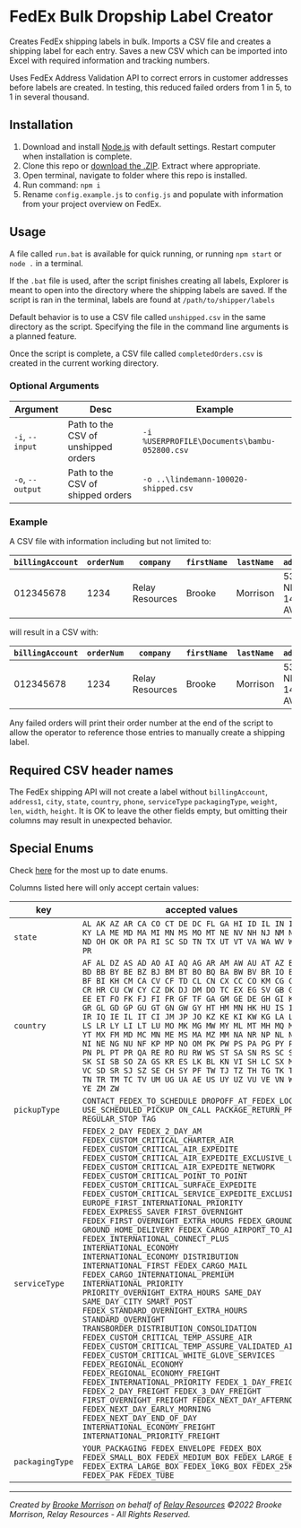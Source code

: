 # FedEx Bulk Dropship Label Creator

Creates FedEx shipping labels in bulk. Imports a CSV file and creates a shipping
label for each entry. Saves a new CSV which can be imported into Excel with
required information and tracking numbers. 

Uses FedEx Address Validation API to correct errors in customer addresses before
labels are created. In testing, this reduced failed orders from 1 in 5, to 1 in 
several thousand.

## Installation

1. Download and install [Node.js](https://nodejs.org/en/download/) with default
   settings. Restart computer when installation is complete.
1. Clone this repo or [download the .ZIP](https://github.com/bwookieeeee/fedex-bulk-shipping/archive/refs/heads/main.zip).
   Extract where appropriate.
1. Open terminal, navigate to folder where this repo is installed.
1. Run command: `npm i`
1. Rename `config.example.js` to `config.js` and populate with information from
   your project overview on FedEx.

## Usage

A file called `run.bat` is available for quick running, or running `npm start` or
`node .` in a terminal.

If the `.bat` file is used, after the script finishes creating all labels, 
Explorer is meant to open into the directory where the shipping labels are saved.
If the script is ran in the terminal, labels are found at `/path/to/shipper/labels`

Default behavior is to use a CSV file called `unshipped.csv` in the same directory
as the script. Specifying the file in the command line arguments is a planned
feature.

Once the script is complete, a CSV file called `completedOrders.csv` is created
in the current working directory.

### Optional Arguments

| Argument | Desc | Example |
| -------- | ---- | ------- |
| `-i`, `--input` | Path to the CSV of unshipped orders | `-i %USERPROFILE\Documents\bambu-052800.csv` |
| `-o`, `--output` | Path to the CSV of shipped orders | `-o ..\lindemann-100020-shipped.csv` |

### Example

A CSV file with information including but not limited to:

| `billingAccount` | `orderNum` | `company` | `firstName` | `lastName` | `address1` | `address2` | `city` | `state` | `country` | `zip` | `phone` | `shipDate` | `serviceType` | `packagingType` | `weight` | `len` | `width` | `height` |
| ---------------- | ---------- | --------- | ----------- | ---------- | ---------- | ---------- | ------ | ------- | --------- | ----- | ------- | ---------- | ------------- | --------------- | -------- | ----- | ------- | -------- |
| 012345678 | 1234 | Relay Resources | Brooke | Morrison | 5312 NE 148th AVE | | Portland | OR | US | 97230 | 5032611226 | 2022-03-20 | FEDEX_GROUND | YOUR_PACKAGING | 1 | 14 | 15 | 11 |

will result in a CSV with:

| `billingAccount` | `orderNum` | `company` | `firstName` | `lastName` | `address1` | `address2` | `city` | `state` | `zip` | `phone` | `trackingNumber` |
| ---------------- | ---------- | --------- | ----------- | ---------- | ---------- | ---------- | ------ | ------- | ----- | ------- | ---------------- |
| 012345678 | 1234 | Relay Resources | Brooke | Morrison | 5312 NE 148th AVE | | Portland | OR | 97230 | 5032611266 | 12345678901234 |

Any failed orders will print their order number at the end of the script to allow 
the operator to reference those entries to manually create a shipping label.

## Required CSV header names

The FedEx shipping API will not create a label without `billingAccount`, 
`address1`, `city`, `state`, `country`, `phone`, `serviceType` `packagingType`,
`weight`, `len`, `width`, `height`. It is OK to leave the other fields empty,
but omitting their columns may result in unexpected behavior. 

## Special Enums
Check [here](https://developer.fedex.com/api/en-us/guides/api-reference.html)
for the most up to date enums.

Columns listed here will only accept certain values:

| key | accepted values |
| --- | --------------- |
| `state` | `AL AK AZ AR CA CO CT DE DC FL GA HI ID IL IN IA KS KY LA ME MD MA MI MN MS MO MT NE NV NH NJ NM NY NC ND OH OK OR PA RI SC SD TN TX UT VT VA WA WV WI WY PR` |
| `country` | `AF AL DZ AS AD AO AI AQ AG AR AM AW AU AT AZ BS BH BD BB BY BE BZ BJ BM BT BO BQ BA BW BV BR IO BN BG BF BI KH CM CA CV CF TD CL CN CX CC CO KM CG CD CK CR HR CU CW CY CZ DK DJ DM DO TC EX EG SV GB GQ ER EE ET FO FK FJ FI FR GF TF GA GM GE DE GH GI KY VG GR GL GD GP GU GT GN GW GY HT HM MN HK HU IS IN ID IR IQ IE IL IT CI JM JP JO KZ KE KI KW KG LA LV LB LS LR LY LI LT LU MO MK MG MW MY ML MT MH MQ MR MU YT MX FM MD MC MN ME MS MA MZ MM NA NR NP NL NC NZ NI NE NG NU NF KP MP NO OM PK PW PS PA PG PY PE PH PN PL PT PR QA RE RO RU RW WS ST SA SN RS SC SL SG SK SI SB SO ZA GS KR ES LK BL KN VI SH LC SX MF PM VC SD SR SJ SZ SE CH SY PF TW TJ TZ TH TG TK TO TT TN TR TM TC TV UM UG UA AE US UY UZ VU VE VN WF EH YE ZM ZW` |
| `pickupType` | `CONTACT_FEDEX_TO_SCHEDULE DROPOFF_AT_FEDEX_LOCATION USE_SCHEDULED_PICKUP ON_CALL PACKAGE_RETURN_PROGRAM REGULAR_STOP TAG` |
| `serviceType` | `FEDEX_2_DAY FEDEX_2_DAY_AM FEDEX_CUSTOM_CRITICAL_CHARTER_AIR FEDEX_CUSTOM_CRITICAL_AIR_EXPEDITE FEDEX_CUSTOM_CRITICAL_AIR_EXPEDITE_EXCLUSIVE_USE FEDEX_CUSTOM_CRITICAL_AIR_EXPEDITE_NETWORK FEDEX_CUSTOM_CRITICAL_POINT_TO_POINT FEDEX_CUSTOM_CRITICAL_SURFACE_EXPEDITE FEDEX_CUSTOM_CRITICAL_SERVICE_EXPEDITE_EXCLUSIVE_USE EUROPE_FIRST_INTERNATIONAL_PRIORITY FEDEX_EXPRESS_SAVER FIRST_OVERNIGHT FEDEX_FIRST_OVERNIGHT_EXTRA_HOURS FEDEX_GROUND GROUND_HOME_DELIVERY FEDEX_CARGO_AIRPORT_TO_AIRPORT FEDEX_INTERNATIONAL_CONNECT_PLUS INTERNATIONAL_ECONOMY INTERNATIONAL_ECONOMY_DISTRIBUTION INTERNATIONAL_FIRST FEDEX_CARGO_MAIL FEDEX_CARGO_INTERNATIONAL_PREMIUM INTERNATIONAL_PRIORITY PRIORITY_OVERNIGHT_EXTRA_HOURS SAME_DAY SAME_DAY_CITY SMART_POST FEDEX_STANDARD_OVERNIGHT_EXTRA_HOURS STANDARD_OVERNIGHT TRANSBORDER_DISTRIBUTION_CONSOLIDATION FEDEX_CUSTOM_CRITICAL_TEMP_ASSURE_AIR FEDEX_CUSTOM_CRITICAL_TEMP_ASSURE_VALIDATED_AIR FEDEX_CUSTOM_CRITICAL_WHITE_GLOVE_SERVICES FEDEX_REGIONAL_ECONOMY FEDEX_REGIONAL_ECONOMY_FREIGHT FEDEX_INTERNATIONAL_PRIORITY FEDEX_1_DAY_FREIGHT FEDEX_2_DAY_FREIGHT FEDEX_3_DAY_FREIGHT FIRST_OVERNIGHT_FREIGHT FEDEX_NEXT_DAY_AFTERNOON FEDEX_NEXT_DAY_EARLY_MORNING FEDEX_NEXT_DAY_END_OF_DAY INTERNATIONAL_ECONOMY_FREIGHT INTERNATIONAL_PRIORITY_FREIGHT` |
| `packagingType` | `YOUR_PACKAGING FEDEX_ENVELOPE FEDEX_BOX FEDEX_SMALL_BOX FEDEX_MEDIUM_BOX FEDEX_LARGE_BOX FEDEX_EXTRA_LARGE_BOX FEDEX_10KG_BOX FEDEX_25KG_BOX FEDEX_PAK FEDEX_TUBE` |

---

_Created by [Brooke Morrison](mailto:bmorrison@relayresources.org) on behalf of
[Relay Resources](httsp://relayresources.org) ©2022 Brooke Morrison, Relay
Resources - All Rights Reserved._
